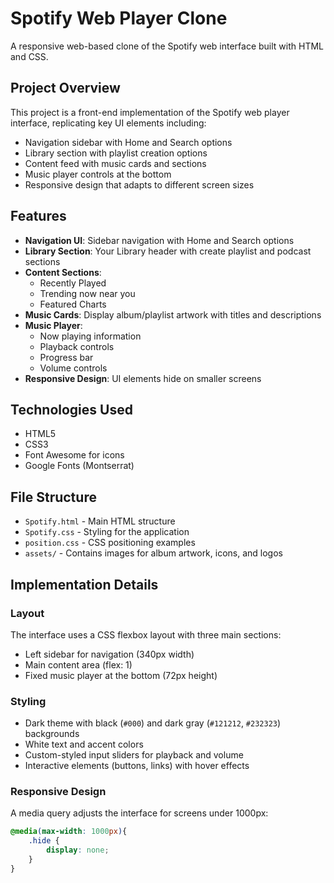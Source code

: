 # Spotify Web Player Clone

A responsive web-based clone of the Spotify web interface built with HTML and CSS.

## Project Overview

This project is a front-end implementation of the Spotify web player interface, replicating key UI elements including:

- Navigation sidebar with Home and Search options
- Library section with playlist creation options
- Content feed with music cards and sections
- Music player controls at the bottom
- Responsive design that adapts to different screen sizes

## Features

- **Navigation UI**: Sidebar navigation with Home and Search options
- **Library Section**: Your Library header with create playlist and podcast sections
- **Content Sections**: 
  - Recently Played
  - Trending now near you
  - Featured Charts
- **Music Cards**: Display album/playlist artwork with titles and descriptions
- **Music Player**: 
  - Now playing information
  - Playback controls
  - Progress bar
  - Volume controls
- **Responsive Design**: UI elements hide on smaller screens

## Technologies Used

- HTML5
- CSS3
- Font Awesome for icons
- Google Fonts (Montserrat)

## File Structure

- `Spotify.html` - Main HTML structure
- `Spotify.css` - Styling for the application
- `position.css` - CSS positioning examples
- `assets/` - Contains images for album artwork, icons, and logos

## Implementation Details

### Layout

The interface uses a CSS flexbox layout with three main sections:
- Left sidebar for navigation (340px width)
- Main content area (flex: 1)
- Fixed music player at the bottom (72px height)

### Styling

- Dark theme with black (`#000`) and dark gray (`#121212`, `#232323`) backgrounds
- White text and accent colors
- Custom-styled input sliders for playback and volume
- Interactive elements (buttons, links) with hover effects

### Responsive Design

A media query adjusts the interface for screens under 1000px:
```css
@media(max-width: 1000px){
    .hide {
        display: none;
    }
}